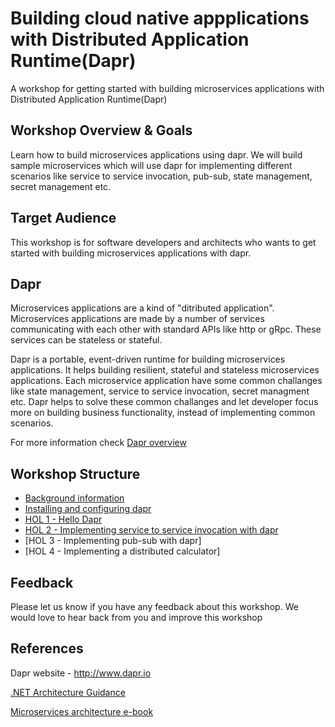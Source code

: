 # Building cloud native appplications with Distributed Application Runtime(Dapr)
A workshop for getting started with building microservices applications with Distributed Application Runtime(Dapr)


## Workshop Overview & Goals
Learn how to build microservices applications using dapr. We will build sample microservices which will use dapr for implementing different scenarios like service to service invocation, pub-sub, state management, secret management etc.

## Target Audience
This workshop is for software developers and architects who wants to get started with building microservices applications with dapr. 

## Dapr

Microservices applications are a kind of "ditributed application". Microservices applications are made by a number of services communicating with each other with standard APIs like http or gRpc. These services can be stateless or stateful. 
 
Dapr is a portable, event-driven runtime for building microservices applications. It helps building resilient, stateful and stateless microservices applications. Each microservice application have some common challanges like state management, service to service invocation, secret managment etc. Dapr helps to solve these common challanges and let developer focus more on building business functionality, instead of implementing common scenarios.

For more information check [Dapr overview](https://github.com/dapr/docs/tree/master/overview)


## Workshop Structure

* [Background information](https://github.com/shchauh/dapr-workshop/blob/master/background.md)
* [Installing and configuring dapr](https://github.com/shchauh/dapr-workshop/blob/master/prerequisites.md)
* [HOL 1 - Hello Dapr](https://github.com/shchauh/dapr-workshop/blob/master/prerequisites.md)
* [HOL 2 - Implementing service to service invocation with dapr](https://github.com/shchauh/dapr-workshop/blob/master/prerequisites.md)
* [HOL 3 - Implementing pub-sub with dapr]
* [HOL 4 - Implementing a distributed calculator]

## Feedback

Please let us know if you have any feedback about this workshop. We would love to hear back from you and improve this workshop

## References
Dapr website - http://www.dapr.io

[.NET Architecture Guidance](https://dotnet.microsoft.com/learn/dotnet/architecture-guides)

[Microservices architecture e-book](https://dotnet.microsoft.com/download/e-book/microservices-architecture/pdf)
